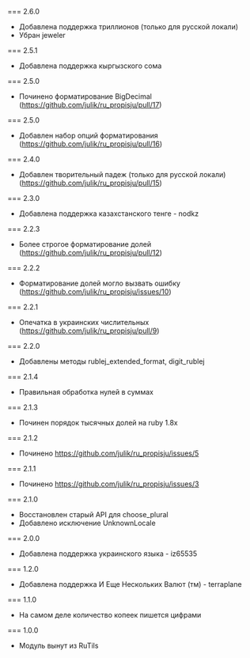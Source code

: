 === 2.6.0

* Добавлена поддержка триллионов (только для русской локали)
* Убран jeweler

=== 2.5.1

* Добавлена поддержка кыргызского сома

=== 2.5.0

* Починено форматирование BigDecimal (https://github.com/julik/ru_propisju/pull/17)

=== 2.5.0

* Добавлен набор опций форматирования (https://github.com/julik/ru_propisju/pull/16)

=== 2.4.0

* Добавлен творительный падеж (только для русской локали) (https://github.com/julik/ru_propisju/pull/15)

=== 2.3.0

* Добавлена поддержка казахстанского тенге - nodkz

=== 2.2.3

* Более строгое форматирование долей (https://github.com/julik/ru_propisju/pull/12)

=== 2.2.2

* Форматирование долей могло вызвать ошибку (https://github.com/julik/ru_propisju/issues/10)

=== 2.2.1

* Опечатка в украинских числительных (https://github.com/julik/ru_propisju/pull/9)

=== 2.2.0

* Добавлены методы rublej_extended_format, digit_rublej

=== 2.1.4

* Правильная обработка нулей в суммах

=== 2.1.3

* Починен порядок тысячных долей на ruby 1.8x

=== 2.1.2

* Починено https://github.com/julik/ru_propisju/issues/5

=== 2.1.1

* Починено https://github.com/julik/ru_propisju/issues/3

=== 2.1.0

* Восстановлен старый API для choose_plural
* Добавлено исключение UnknownLocale

=== 2.0.0

* Добавлена поддержка украинского языка -  iz65535

=== 1.2.0

* Добавлена поддержка И Еще Нескольких Валют (тм) - terraplane

=== 1.1.0

* На самом деле количество копеек пишется цифрами

=== 1.0.0

* Модуль вынут из RuTils
